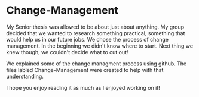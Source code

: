 # Change-Management
My Senior thesis was allowed to be about just about anything. My group decided that we wanted to research something practical, something that would help us in our future jobs. We chose the process of change management. In the beginning we didn't know where to start. Next thing we knew though, we couldn't decide what to cut out!

We explained some of the change managment process using github. The files labled Change-Management were created to help with that understanding.

I hope you enjoy reading it as much as I enjoyed working on it!
